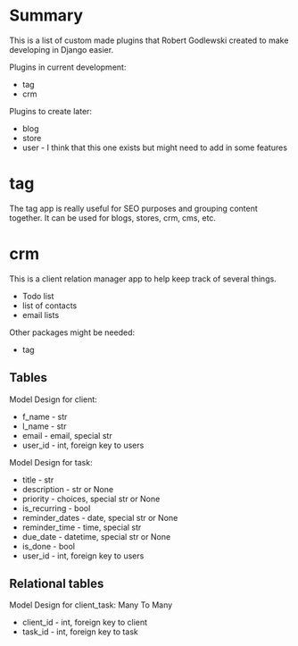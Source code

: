 # Summary
This is a list of custom made plugins that Robert Godlewski created to make developing in Django easier.

Plugins in current development:
* tag
* crm

Plugins to create later:
* blog
* store
* user - I think that this one exists but might need to add in some features

# tag
The tag app is really useful for SEO purposes and grouping content together.  It can be used for blogs, stores, crm, cms, etc.

# crm
This is a client relation manager app to help keep track of several things.
* Todo list
* list of contacts
* email lists

Other packages might be needed:
* tag

## Tables
Model Design for client:
* f_name - str
* l_name - str
* email - email, special str
* user_id - int, foreign key to users

Model Design for task:
* title - str
* description - str or None
* priority - choices, special str or None
* is_recurring - bool
* reminder_dates - date, special str or None
* reminder_time - time, special str
* due_date - datetime, special str or None
* is_done - bool
* user_id - int, foreign key to users

## Relational tables
Model Design for client_task: Many To Many
* client_id - int, foreign key to client
* task_id - int, foreign key to task

